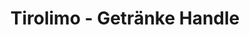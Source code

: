 ---
title: "Tirolimo - Getränke Handle"
url: /fliess/tirolimo-getraenke-handle/
shop: Großhandel
---